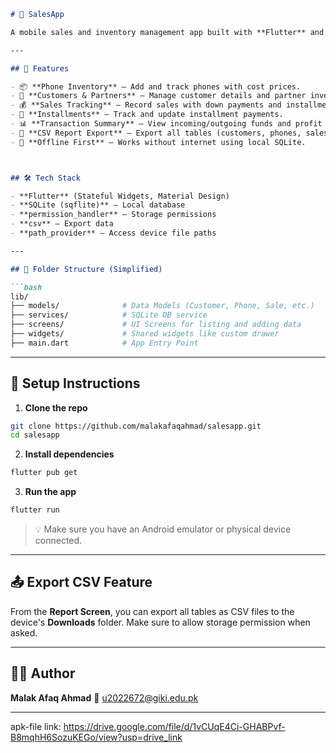 ````markdown
# 📱 SalesApp

A mobile sales and inventory management app built with **Flutter** and **SQLite** — made with ❤️ for managing customers, phones, partners, sales, transactions, and installment payments, all offline!

---

## 🚀 Features

- 📦 **Phone Inventory** – Add and track phones with cost prices.
- 👤 **Customers & Partners** – Manage customer details and partner investments.
- 💰 **Sales Tracking** – Record sales with down payments and installments.
- 📆 **Installments** – Track and update installment payments.
- 📊 **Transaction Summary** – View incoming/outgoing funds and profit sharing.
- 📂 **CSV Report Export** – Export all tables (customers, phones, sales, etc.) to downloadable CSVs.
- 📱 **Offline First** – Works without internet using local SQLite.



## 🛠️ Tech Stack

- **Flutter** (Stateful Widgets, Material Design)
- **SQLite (sqflite)** – Local database
- **permission_handler** – Storage permissions
- **csv** – Export data
- **path_provider** – Access device file paths

---

## 📁 Folder Structure (Simplified)

```bash
lib/
├── models/              # Data Models (Customer, Phone, Sale, etc.)
├── services/            # SQLite DB service
├── screens/             # UI Screens for listing and adding data
├── widgets/             # Shared widgets like custom drawer
├── main.dart            # App Entry Point
````

---

## 🧪 Setup Instructions

1. **Clone the repo**

```bash
git clone https://github.com/malakafaqahmad/salesapp.git
cd salesapp
```

2. **Install dependencies**

```bash
flutter pub get
```

3. **Run the app**

```bash
flutter run
```

> 💡 Make sure you have an Android emulator or physical device connected.

---


## 📤 Export CSV Feature

From the **Report Screen**, you can export all tables as CSV files to the device's **Downloads** folder. Make sure to allow storage permission when asked.

---

## 👨‍💻 Author

**Malak Afaq Ahmad**
📧 [u2022672@giki.edu.pk](mailto:u2022672@giki.edu.pk)

---

apk-file link: https://drive.google.com/file/d/1vCUqE4Ci-GHABPvf-B8mqhH6SozuKEGo/view?usp=drive_link
